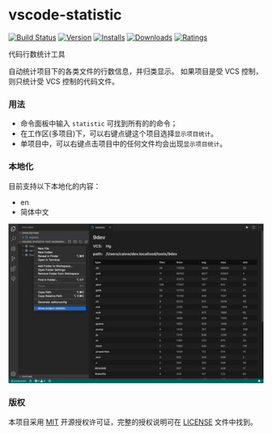 # vscode-statistic

[![Build Status](https://dev.azure.com/caixw/vscode-statistic/_apis/build/status/caixw.vscode-statistic?branchName=master)](https://dev.azure.com/caixw/vscode-statistic/_build/latest?definitionId=1&branchName=master)
[![Version](https://vsmarketplacebadge.apphb.com/version-short/caixw.statistic.svg)](https://marketplace.visualstudio.com/items?itemName=caixw.statistic)
[![Installs](https://vsmarketplacebadge.apphb.com/installs-short/caixw.statistic.svg)](https://marketplace.visualstudio.com/items?itemName=caixw.statistic)
[![Downloads](https://vsmarketplacebadge.apphb.com/downloads-short/caixw.statistic.svg)](https://marketplace.visualstudio.com/items?itemName=caixw.statistic)
[![Ratings](https://vsmarketplacebadge.apphb.com/rating-star/caixw.statistic.svg)](https://marketplace.visualstudio.com/items?itemName=caixw.statistic)


代码行数统计工具

自动统计项目下的各类文件的行数信息，并归类显示。
如果项目是受 VCS 控制，则只统计受 VCS 控制的代码文件。


### 用法

- 命令面板中输入 `statistic` 可找到所有的的命令；
- 在工作区(多项目)下，可以右键点键这个项目选择`显示项目统计`。
- 单项目中，可以右键点击项目中的任何文件均会出现`显示项目统计`。


### 本地化

目前支持以下本地化的内容：
- en
- 简体中文


[![screenshot](./resources/screenshot.png)](./resources/screenshot.png)


### 版权

本项目采用 [MIT](https://opensource.org/licenses/MIT) 开源授权许可证，完整的授权说明可在 [LICENSE](LICENSE) 文件中找到。
